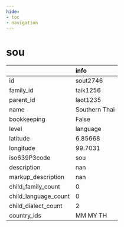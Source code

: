 ```yaml
---
hide:
- toc
- navigation
---
```

# sou
|                      | info          |
|:---------------------|:--------------|
| id                   | sout2746      |
| family_id            | taik1256      |
| parent_id            | laot1235      |
| name                 | Southern Thai |
| bookkeeping          | False         |
| level                | language      |
| latitude             | 6.85668       |
| longitude            | 99.7031       |
| iso639P3code         | sou           |
| description          | nan           |
| markup_description   | nan           |
| child_family_count   | 0             |
| child_language_count | 0             |
| child_dialect_count  | 2             |
| country_ids          | MM MY TH      |